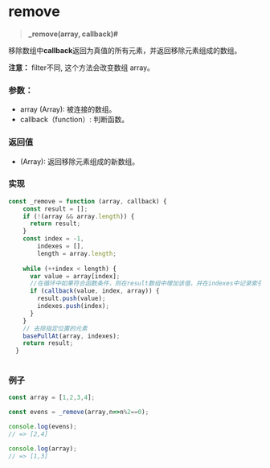 # remove

> <b> _remove(array, callback)# </b>

移除数组中**callback**返回为真值的所有元素，并返回移除元素组成的数组。

**注意：** filter不同, 这个方法会改变数组 array。

### 参数：


* array (Array): 被连接的数组。
* callback（function）: 判断函数。

### 返回值

* (Array): 返回移除元素组成的新数组。

### 实现

```js
const _remove = function (array, callback) {
    const result = [];
    if (!(array && array.length)) {
      return result;
    }
    const index = -1,
        indexes = [],
        length = array.length;
        
    while (++index < length) {
      var value = array[index];
      //在循环中如果符合函数条件，则在result数组中增加该值，并在indexes中记录索引
      if (callback(value, index, array)) {
        result.push(value);
        indexes.push(index);
      }
    }
    // 去除指定位置的元素
    basePullAt(array, indexes);
    return result;
  }
  

```

### 例子

```js
const array = [1,2,3,4];

const evens = _remove(array,n=>n%2==0);

console.log(evens);
// => [2,4]

console.log(array);
// => [1,3]
```
